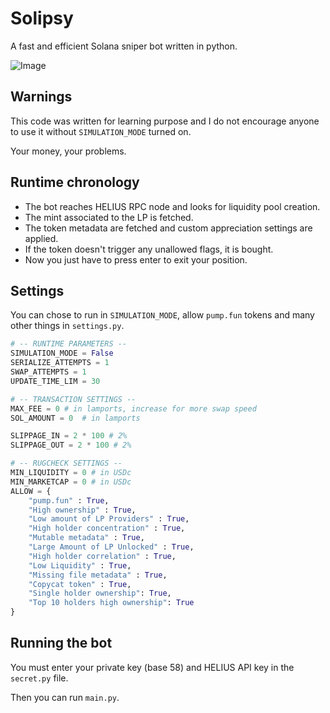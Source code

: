 # Solipsy

A fast and efficient Solana sniper bot written in python.


![Image](https://github.com/user-attachments/assets/371165b3-dcd9-4398-9536-6e2fd3e93fa1)

## Warnings
This code was written for learning purpose  and I do not encourage anyone to use it without `SIMULATION_MODE` turned on.

Your money, your problems.

## Runtime chronology
* The bot reaches HELIUS RPC node and looks for liquidity pool creation.
* The mint associated to the LP is fetched.
* The token metadata are fetched and custom appreciation settings are applied.
* If the token doesn't trigger any unallowed flags, it is bought.
* Now you just have to press enter to exit your position.

## Settings 
You can chose to run in `SIMULATION_MODE`, allow `pump.fun` tokens and many other things in `settings.py`.

```python
# -- RUNTIME PARAMETERS --
SIMULATION_MODE = False
SERIALIZE_ATTEMPTS = 1
SWAP_ATTEMPTS = 1
UPDATE_TIME_LIM = 30

# -- TRANSACTION SETTINGS --
MAX_FEE = 0 # in lamports, increase for more swap speed
SOL_AMOUNT = 0  # in lamports

SLIPPAGE_IN = 2 * 100 # 2%
SLIPPAGE_OUT = 2 * 100 # 2% 

# -- RUGCHECK SETTINGS --
MIN_LIQUIDITY = 0 # in USDc
MIN_MARKETCAP = 0 # in USDc
ALLOW = {
	"pump.fun" : True,
	"High ownership" : True,
	"Low amount of LP Providers" : True,
	"High holder concentration" : True,
	"Mutable metadata" : True,
	"Large Amount of LP Unlocked" : True,
	"High holder correlation" : True,
	"Low Liquidity" : True,
	"Missing file metadata" : True,
	"Copycat token" : True,
	"Single holder ownership": True,
	"Top 10 holders high ownership": True
}
```
## Running the bot
You must enter your private key (base 58) and HELIUS API key in the `secret.py` file.

Then you can run `main.py`.


